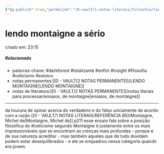 ```yaml
---
{"dg-publish":true,"permalink":"/0-vault/1-notas-literais/filosofia/lendo-montaigne-a-serio/","tags":["darkforest","totalizante","enfim","insight","filosofia","ceticismo","estoico"],"dgHomeLink":true,"dgShowLocalGraph":true,"dgShowFileTree":true,"noteIcon":""}
---
```


# lendo montaigne a sério
criado em: 23:15

##### Relacionado
- palavras-chave: #darkforest #totalizante #enfim #insight #filosofia #ceticismo #estoico 
- notas permanentes:[[0 - VAULT/2 NOTAS PERMANENTES/LENDO MONTAIGNE\|LENDO MONTAIGNE]]
- notas de literatura:[[0 - VAULT/2 NOTAS PERMANENTES/notas literais para processar/ensaios, de montaigne\|ensaios, de montaigne]]

---

da loucura de opinar acerca do verdadeiro e do falso unicamente de acordo com a razão
[[0 - VAULT/1 NOTAS LITERAIS/REFERÊNCIA BIO/Montaigne, Michel de\|Montaigne, Michel de]] p211
esse ensaio fala sobre a posição filosófica do #ceticismo 
segundo Montaigne é justamente entre os mais impressionáveis que se encontram as crenças mais profundas - porque e de sua natureza acreditar - mas também aqueles que de tudo duvidam podem estar desequilibrados - e ele se enquadrou nessa categoria quando era jovem.
